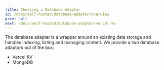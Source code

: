 ```yaml
---
title: Choosing a Database Adapter
id: /docs/self-hosted/database-adapter/overview
prev: null
next: /docs/self-hosted/database-adapter/vercel-kv
---
```


The database adapter is a wrapper around an existing data storage and handles indexing, listing and managing content.  We provide a two database adaptors out of the box:

* Vercel KV
* MongoDB
